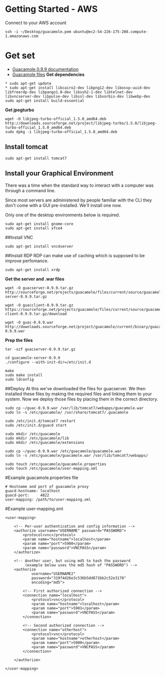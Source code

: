 # Getting Started - AWS
Connect to your AWS account

```shell
ssh -i ~/Desktop/guacamole.pem ubuntu@ec2-54-226-175-208.compute-1.amazonaws.com
```
# Get set

* [Guacamole 0.9.9 documentation](https://guacamole.incubator.apache.org/doc/gug/index.html)
* [Guacamole files](https://guacamole.incubator.apache.org/releases/)
**Get dependencies**
```shell
* sudo apt-get update
* sudo apt-get install libcairo2-dev libpng12-dev libossp-uuid-dev libfreerdp-dev libpango1.0-dev libssh2-1-dev libtelnet-dev libvncserver-dev libpulse-dev libssl-dev libvorbis-dev libwebp-dev
sudo apt-get install build-essential
```
**Get jpegturbo**
```shell
wget -O libjpeg-turbo-official_1.5.0_amd64.deb http://downloads.sourceforge.net/project/libjpeg-turbo/1.5.0/libjpeg-turbo-official_1.5.0_amd64.deb
sudo dpkg -i libjpeg-turbo-official_1.5.0_amd64.deb
```

## Install tomcat
```shell
sudo apt-get install tomcat7
```
## Install your Graphical Environment
There was a time when the standard way to interact with a computer was through a command line.  

Since most servers are administered by people familiar with the CLI they don't come with a GUI pre-installed.  We'll install one now.

Only one of the desktop environments below is required.
```shell
sudo apt-get install gnome-core
sudo apt-get install xfce4
```

##Install VNC
```shell
sudo apt-get install vnc4server
```
##Install RDP
RDP can make use of caching which is supposed to be improve perfomance.  
```shell
sudo apt-get install xrdp
```

**Get the server and .war files**
```shell
wget -O guacserver-0.9.9.tar.gz http://sourceforge.net/projects/guacamole/files/current/source/guacamole-server-0.9.9.tar.gz

wget -O guacclient-0.9.9.tar.gz https://sourceforge.net/projects/guacamole/files/current/source/guacamole-client-0.9.9.tar.gz/download

wget -O guac-0.9.9.war http://downloads.sourceforge.net/project/guacamole/current/binary/guacamole-0.9.9.war
```
**Prep the files**
```shell
tar -xzf guacserver-0.9.9.tar.gz

cd guacamole-server-0.9.9
./configure --with-init-dir=/etc/init.d

make
sudo make install
sudo ldconfig
```
##Deploy
At this we've downloaded the files for guacserver.  We then installed these files by making the required files and linking them to your system.  Now we deploy those files by placing them in the correct directory.

```shell
sudo cp ~/guac-0.9.9.war /var/lib/tomcat7/webapps/guacamole.war
sudo ln -s /etc/guacamole/ /usr/share/tomcat7/.guacamole

sudo /etc/init.d/tomcat7 restart
sudo /etc/init.d/guacd start

sudo mkdir /etc/guacamole
sudo mkdir /etc/guacamole/lib
sudo mkdir /etc/guacamole/extensions

sudo cp ~/guac-0.9.9.war /etc/guacamole/guacamole.war
sudo ln -s /etc/guacamole/guacamole.war /var/lib/tomcat7/webapps/

sudo touch /etc/guacamole/guacamole.properties
sudo touch /etc/guacamole/user-mapping.xml
```

#Example guacamole.properties file
```shell
# Hostname and port of guacamole proxy
guacd-hostname: localhost
guacd-port:     4822
user-mapping: /path/to/user-mapping.xml
```
#Example user-mapping.xml
```shell
<user-mapping>

    <!-- Per-user authentication and config information -->
    <authorize username="USERNAME" password="PASSWORD">
        <protocol>vnc</protocol>
        <param name="hostname">localhost</param>
        <param name="port">5900</param>
        <param name="password">VNCPASS</param>
    </authorize>

    <!-- Another user, but using md5 to hash the password
         (example below uses the md5 hash of "PASSWORD") -->
    <authorize
            username="USERNAME2"
            password="319f4d26e3c536b5dd871bb2c52e3178"
            encoding="md5">

        <!-- First authorized connection -->
        <connection name="localhost">
            <protocol>vnc</protocol>
            <param name="hostname">localhost</param>
            <param name="port">5901</param>
            <param name="password">VNCPASS</param>
        </connection>

        <!-- Second authorized connection -->
        <connection name="otherhost">
            <protocol>vnc</protocol>
            <param name="hostname">otherhost</param>
            <param name="port">5900</param>
            <param name="password">VNCPASS</param>
        </connection>

    </authorize>

</user-mapping>
```
